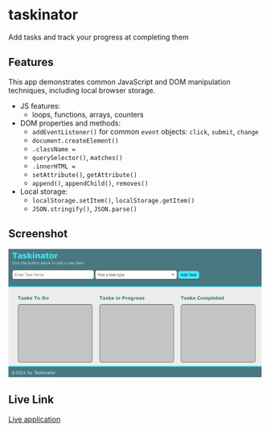 # taskinator
Add tasks and track your progress at completing them

## Features

This app demonstrates common JavaScript and DOM manipulation techniques, including local browser storage.

- JS features: 
    * loops, functions, arrays, counters
- DOM properties and methods:
    * `addEventListener()` for common `event` objects: `click`, `submit`, `change`
    * `document.createElement()`
    * `.className =`
    * `querySelector()`, `matches()`
    * `.innerHTML =` 
    * `setAttribute()`, `getAttribute()`
    * `append()`, `appendChild()`, `removes()`
- Local storage:
    * `localStorage.setItem()`, `localStorage.getItem()`
    * `JSON.stringify()`, `JSON.parse()`

## Screenshot

![screenshot of taskinator](/assets/images/taskinator.jpg)

## Live Link

[Live application](https://polizoto.github.io/taskinator/)